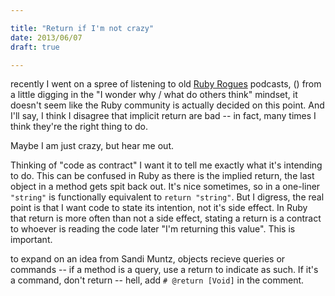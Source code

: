 ```yaml
---

title: "Return if I'm not crazy"
date: 2013/06/07
draft: true

---
```


recently I went on a spree of listening to old [Ruby Rogues](http://rubyrogues.com/) podcasts, ()
from a little digging in the "I wonder why / what do others think" mindset, it doesn't seem like the Ruby community is actually decided on this point. And I'll say, I think I disagree that implicit return are bad -- in fact, many times I think they're the right thing to do.

Maybe I am just crazy, but hear me out.

Thinking of "code as contract" I want it to tell me exactly what it's intending to do. This can be confused in Ruby as there is the implied return, the last object in a method gets spit back out. It's nice sometimes, so in a one-liner `"string"` is functionally equivalent to `return "string"`. But I digress, the real point is that I want code to state its intention, not it's side effect. In Ruby that return is more often than not a side effect, stating a return is a contract to whoever is reading the code later "I'm returning this value". This is important.

to expand on an idea from Sandi Muntz, objects recieve queries or commands -- if a method is a query, use a return to indicate as such. If it's a command, don't return -- hell, add `# @return [Void]` in the comment.